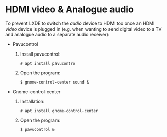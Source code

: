 # HDMI video & Analogue audio
To prevent LXDE to switch the _audio_ device to HDMI too once an HDMI _video_ device is plugged in (e.g. when wanting to send digital video to a TV and analogue audio to a separate audio receiver):

- Pavucontrol

	1. Install pavucontrol:

	 	```
		# apt install pavucontro
		```

	2. Open the program:

		```
	 	$ gnome-control-center sound &
		```

- Gnome-control-center

	1. Installation:

	 	```
		# apt install gnome-control-center
		```

	2. Open the program:

	 	```
		$ pavucontrol &
		```
